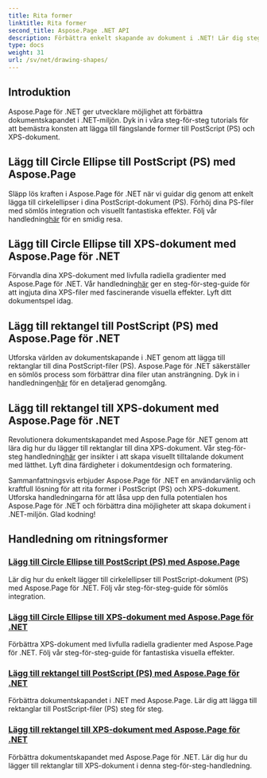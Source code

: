 ```yaml
---
title: Rita former
linktitle: Rita former
second_title: Aspose.Page .NET API
description: Förbättra enkelt skapande av dokument i .NET! Lär dig steg-för-steg handledning om hur du lägger till cirklar, ellipser och rektanglar till PostScript (PS) med Aspose.Page .NET.
type: docs
weight: 31
url: /sv/net/drawing-shapes/
---
```

## Introduktion

Aspose.Page för .NET ger utvecklare möjlighet att förbättra dokumentskapandet i .NET-miljön. Dyk in i våra steg-för-steg tutorials för att bemästra konsten att lägga till fängslande former till PostScript (PS) och XPS-dokument.

## Lägg till Circle Ellipse till PostScript (PS) med Aspose.Page
Släpp lös kraften i Aspose.Page för .NET när vi guidar dig genom att enkelt lägga till cirkelellipser i dina PostScript-dokument (PS). Förhöj dina PS-filer med sömlös integration och visuellt fantastiska effekter. Följ vår handledning[här](./add-circle-ellipse-to-postscript-ps/) för en smidig resa.

## Lägg till Circle Ellipse till XPS-dokument med Aspose.Page för .NET
 Förvandla dina XPS-dokument med livfulla radiella gradienter med Aspose.Page för .NET. Vår handledning[här](./add-circle-ellipse-to-xps-document/) ger en steg-för-steg-guide för att ingjuta dina XPS-filer med fascinerande visuella effekter. Lyft ditt dokumentspel idag.

## Lägg till rektangel till PostScript (PS) med Aspose.Page för .NET
 Utforska världen av dokumentskapande i .NET genom att lägga till rektanglar till dina PostScript-filer (PS). Aspose.Page för .NET säkerställer en sömlös process som förbättrar dina filer utan ansträngning. Dyk in i handledningen[här](./add-rectangle-to-postscript-ps/) för en detaljerad genomgång.

## Lägg till rektangel till XPS-dokument med Aspose.Page för .NET
Revolutionera dokumentskapandet med Aspose.Page för .NET genom att lära dig hur du lägger till rektanglar till dina XPS-dokument. Vår steg-för-steg handledning[här](./add-rectangle-to-xps-document/) ger insikter i att skapa visuellt tilltalande dokument med lätthet. Lyft dina färdigheter i dokumentdesign och formatering.

Sammanfattningsvis erbjuder Aspose.Page för .NET en användarvänlig och kraftfull lösning för att rita former i PostScript (PS) och XPS-dokument. Utforska handledningarna för att låsa upp den fulla potentialen hos Aspose.Page för .NET och förbättra dina möjligheter att skapa dokument i .NET-miljön. Glad kodning!
## Handledning om ritningsformer
### [Lägg till Circle Ellipse till PostScript (PS) med Aspose.Page](./add-circle-ellipse-to-postscript-ps/)
Lär dig hur du enkelt lägger till cirkelellipser till PostScript-dokument (PS) med Aspose.Page för .NET. Följ vår steg-för-steg-guide för sömlös integration.
### [Lägg till Circle Ellipse till XPS-dokument med Aspose.Page för .NET](./add-circle-ellipse-to-xps-document/)
Förbättra XPS-dokument med livfulla radiella gradienter med Aspose.Page för .NET. Följ vår steg-för-steg-guide för fantastiska visuella effekter.
### [Lägg till rektangel till PostScript (PS) med Aspose.Page för .NET](./add-rectangle-to-postscript-ps/)
Förbättra dokumentskapandet i .NET med Aspose.Page. Lär dig att lägga till rektanglar till PostScript-filer (PS) steg för steg.
### [Lägg till rektangel till XPS-dokument med Aspose.Page för .NET](./add-rectangle-to-xps-document/)
Förbättra dokumentskapandet med Aspose.Page för .NET. Lär dig hur du lägger till rektanglar till XPS-dokument i denna steg-för-steg-handledning.